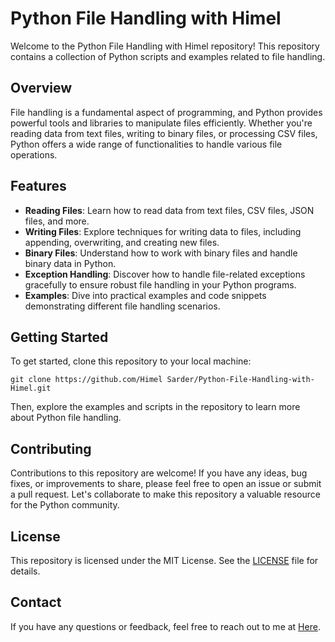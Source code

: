 # Python File Handling with Himel

Welcome to the Python File Handling with Himel repository! This repository contains a collection of Python scripts and examples related to file handling.

## Overview

File handling is a fundamental aspect of programming, and Python provides powerful tools and libraries to manipulate files efficiently. Whether you're reading data from text files, writing to binary files, or processing CSV files, Python offers a wide range of functionalities to handle various file operations.

## Features

- **Reading Files**: Learn how to read data from text files, CSV files, JSON files, and more.
- **Writing Files**: Explore techniques for writing data to files, including appending, overwriting, and creating new files.
- **Binary Files**: Understand how to work with binary files and handle binary data in Python.
- **Exception Handling**: Discover how to handle file-related exceptions gracefully to ensure robust file handling in your Python programs.
- **Examples**: Dive into practical examples and code snippets demonstrating different file handling scenarios.

## Getting Started

To get started, clone this repository to your local machine:

```
git clone https://github.com/Himel Sarder/Python-File-Handling-with-Himel.git
```

Then, explore the examples and scripts in the repository to learn more about Python file handling.

## Contributing

Contributions to this repository are welcome! If you have any ideas, bug fixes, or improvements to share, please feel free to open an issue or submit a pull request. Let's collaborate to make this repository a valuable resource for the Python community.

## License

This repository is licensed under the MIT License. See the [LICENSE](LICENSE) file for details.

## Contact

If you have any questions or feedback, feel free to reach out to me at [Here](mailto:info.himelcse@gmail.com).
